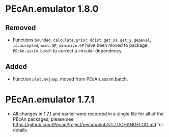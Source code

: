 # PEcAn.emulator 1.8.0

## Removed
* Functions `bounded`, `calculate.prior`, `ddist`, `get_ss`, `get_y`, `gepeval`, `is.accepted`, `mcmc.GP`, `minimize.GP` have been moved to package `PEcAn.assim.batch` to correct a circular dependency.

## Added
* Function `plot.mvjump`, moved from PEcAn.assim.batch.

# PEcAn.emulator 1.7.1

* All changes in 1.7.1 and earlier were recorded in a single file for all of the PEcAn packages; please see https://github.com/PecanProject/pecan/blob/v1.7.1/CHANGELOG.md for details.
